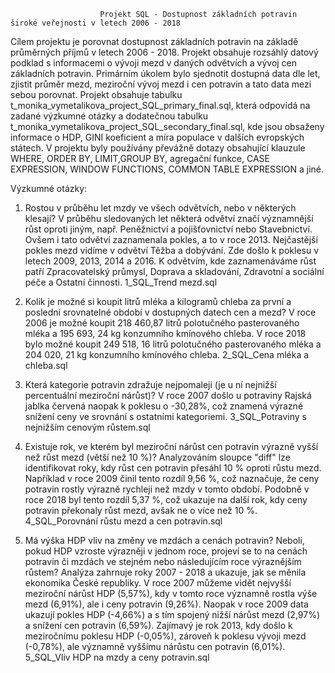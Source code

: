                         Projekt SQL - Dostupnost základních potravin široké veřejnosti v letech 2006 - 2018

Cílem projektu je porovnat dostupnost základních potravin na základě průměrných příjmů v letech 2006 - 2018. Projekt obsahuje rozsáhlý datový podklad s informacemi o vývoji mezd v daných odvětvích a vývoj cen základních potravin. Primárním úkolem bylo sjednotit dostupná data dle let, zjistit průměr mezd, meziroční vývoj mezd i cen potravin a tato data mezi sebou porovnat.
Projekt obsahuje tabulku t_monika_vymetalikova_project_SQL_primary_final.sql, která odpovídá na zadané výzkumné otázky a dodatečnou tabulku t_monika_vymetalikova_project_SQL_secondary_final.sql, kde jsou obsaženy informace o HDP, GINI koeficient a míra populace v dalších evropských státech.
V projektu byly používány převážně dotazy obsahující klauzule WHERE, ORDER BY, LIMIT,GROUP BY, agregační funkce, CASE EXPRESSION, WINDOW FUNCTIONS, COMMON TABLE EXPRESSION a jiné.

Výzkumné otázky:
1.  Rostou v průběhu let mzdy ve všech odvětvích, nebo v některých klesají?
V průběhu sledovaných let některá odvětví značí významnější růst oproti jiným, např. Peněžnictví a pojišťovnictví nebo Stavebnictví. Ovšem i tato odvětví zaznamenala pokles, a to v roce 2013. Nejčastější pokles mezd vidíme v odvětví Těžba a dobývání. Zde došlo k poklesu v letech 2009, 2013, 2014 a 2016. K odvětvím, kde zaznamenáváme růst patří Zpracovatelský průmysl, Doprava a skladování, Zdravotní a sociální péče a Ostatní činnosti.
1_SQL_Trend mezd.sql

2.  Kolik je možné si koupit litrů mléka a kilogramů chleba za první a poslední srovnatelné období v dostupných datech cen a mezd?
V roce 2006 je možné koupit 218 460,87 litrů polotučného pasterovaného mléka a 195 693, 24 kg konzumního kmínového chleba.
V roce 2018 bylo možné koupit 249 518, 16 litrů polotučného pasterovaného mléka a 204 020, 21 kg konzumního kmínového chleba.
2_SQL_Cena mléka a chleba.sql

3.  Která kategorie potravin zdražuje nejpomaleji (je u ní nejnižší percentuální meziroční nárůst)?
V roce 2007 došlo u potraviny Rajská jablka červená naopak k poklesu o -30,28%, což znamená výrazné snížení ceny ve srovnání s ostatními kategoriemi.
3_SQL_Potraviny s nejnižším cenovým růstem.sql

4.  Existuje rok, ve kterém byl meziroční nárůst cen potravin výrazně vyšší než růst mezd (větší než 10 %)?
Analyzováním sloupce "diff" lze identifikovat roky, kdy růst cen potravin přesáhl 10 % oproti růstu mezd. Například v roce 2009 činil tento rozdíl 9,56 %, což naznačuje, že ceny potravin rostly výrazně rychleji než mzdy v tomto období. Podobně v roce 2018 byl tento rozdíl 5,37 %, což ukazuje na další rok, kdy ceny potravin překonaly růst mezd, avšak ne o více než 10 %.
4_SQL_Porovnání růstu mezd a cen potravin.sql

5. Má výška HDP vliv na změny ve mzdách a cenách potravin? Neboli, pokud HDP vzroste výrazněji v jednom roce, projeví se to na cenách potravin či mzdách ve stejném nebo následujícím roce výraznějším růstem?
Analýza zahrnuje roky 2007 - 2018 a ukazuje, jak se měnila ekonomika České republiky. V roce 2007 můžeme vidět nejvyšší meziroční nárůst HDP (5,57%), kdy v tomto roce významně rostla výše mezd (6,91%), ale i ceny potravin (9,26%). Naopak v roce 2009 data ukazují pokles HDP (-4,66%) a s tím spojený nižší nárůst mezd (2,97%) a snížení cen potravin (6,59%). Zajímavý je rok 2013, kdy došlo k meziročnímu poklesu HDP (-0,05%), zároveň k poklesu vývoji mezd (-0,78%), ale významně vyššímu nárůstu cen potravin (6,01%).
5_SQL_Vliv HDP na mzdy a ceny potravin.sql




